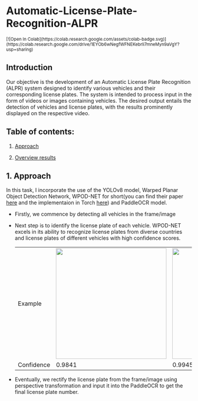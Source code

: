 # Automatic-License-Plate-Recognition-ALPR

<sub> 
    [![Open In Colab](https://colab.research.google.com/assets/colab-badge.svg)](https://colab.research.google.com/drive/1EYOb6wNegfWFNEKebrli7mneMyn9aVgY?usp=sharing)
</sub>

## Introduction
Our objective is the development of an Automatic License Plate Recognition (ALPR) system designed to identify various vehicles and their corresponding license plates. The system is intended to process input in the form of videos or images containing vehicles. The desired output entails the detection of vehicles and license plates, with the results prominently displayed on the respective video.
  
## Table of contents:

1. [Approach](https://github.com/khoi03/Automatic-License-Plate-Recognition-ALPR#1approach)

2. [Overview results](https://github.com/khoi03/Automatic-License-Plate-Recognition-ALPR#2overview)
     

## 1. Approach
In this task, I incorporate the use of the YOLOv8 model, Warped Planar Object Detection Network, WPOD-NET for short(you can find their paper [here](https://openaccess.thecvf.com/content_ECCV_2018/papers/Sergio_Silva_License_Plate_Detection_ECCV_2018_paper.pdf) and the implementaion in Torch [here](https://github.com/Pandede/WPODNet-Pytorch)) and PaddleOCR model.
- Firstly, we commence by detecting all vehicles in the frame/image
- Next step is to identify the license plate of each vehicle. WPOD-NET excels in its ability to recognize license plates from diverse countries and license plates of different vehicles with high confidence scores.
  <table>
    <tr>
        <td> Example </td>
        <td> <img src="./docs/sample/original/03009.jpg" width="300px"></td>
        <td> <img src="./docs/sample/original/03016.jpg" width="300px"></td>
        <td> <img src="./docs/sample/original/03025.jpg" width="300px"></td>
    </tr> 
    <tr>
        <td> Confidence </td>
        <td> 0.9841 </td>
        <td> 0.9945 </td>
        <td> 0.9979 </td>
    </tr>
  </table>
  
- Eventually, we rectify the license plate from the frame/image using perspective transformation and input it into the PaddleOCR to get the final license plate number.
